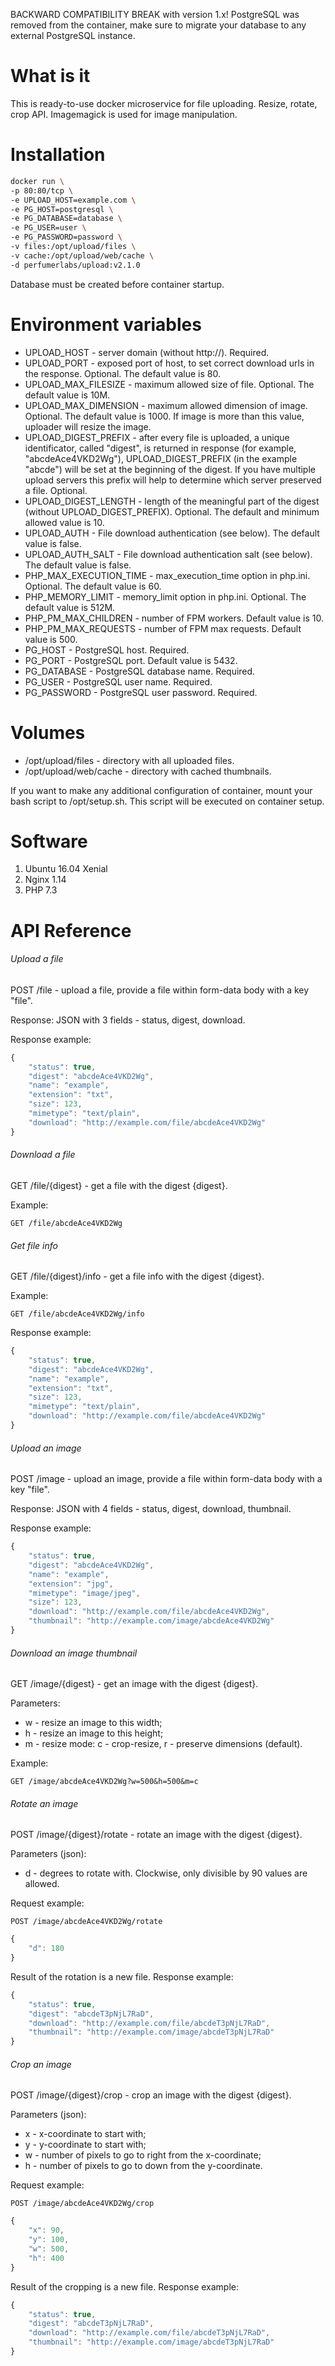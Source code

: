 BACKWARD COMPATIBILITY BREAK with version 1.x!
PostgreSQL was removed from the container, make sure to migrate your database to any external PostgreSQL instance.

What is it
===========

This is ready-to-use docker microservice for file uploading. Resize, rotate, crop API. 
Imagemagick is used for image manipulation.

Installation
============

```bash
docker run \
-p 80:80/tcp \
-e UPLOAD_HOST=example.com \
-e PG_HOST=postgresql \
-e PG_DATABASE=database \
-e PG_USER=user \
-e PG_PASSWORD=password \
-v files:/opt/upload/files \
-v cache:/opt/upload/web/cache \
-d perfumerlabs/upload:v2.1.0
```

Database must be created before container startup.

Environment variables
=====================

- UPLOAD_HOST - server domain (without http://). Required.
- UPLOAD_PORT - exposed port of host, to set correct download urls in the response. Optional. The default value is 80.
- UPLOAD_MAX_FILESIZE - maximum allowed size of file. Optional. The default value is 10M.
- UPLOAD_MAX_DIMENSION - maximum allowed dimension of image. Optional. The default value is 1000. If image is more than this value, uploader will resize the image.
- UPLOAD_DIGEST_PREFIX - after every file is uploaded, a unique identificator, called "digest", is returned in response (for example, "abcdeAce4VKD2Wg"), UPLOAD_DIGEST_PREFIX (in the example "abcde") will be set at the beginning of the digest. If you have multiple upload servers this prefix will help to determine which server preserved a file. Optional.
- UPLOAD_DIGEST_LENGTH - length of the meaningful part of the digest (without UPLOAD_DIGEST_PREFIX). Optional. The default and minimum allowed value is 10.
- UPLOAD_AUTH - File download authentication (see below). The default value is false.
- UPLOAD_AUTH_SALT - File download authentication salt (see below). The default value is false.
- PHP_MAX_EXECUTION_TIME - max_execution_time option in php.ini. Optional. The default value is 60.
- PHP_MEMORY_LIMIT - memory_limit option in php.ini. Optional. The default value is 512M.
- PHP_PM_MAX_CHILDREN - number of FPM workers. Default value is 10.
- PHP_PM_MAX_REQUESTS - number of FPM max requests. Default value is 500.
- PG_HOST - PostgreSQL host. Required.
- PG_PORT - PostgreSQL port. Default value is 5432.
- PG_DATABASE - PostgreSQL database name. Required.
- PG_USER - PostgreSQL user name. Required.
- PG_PASSWORD - PostgreSQL user password. Required.

Volumes
=======

- /opt/upload/files - directory with all uploaded files.
- /opt/upload/web/cache - directory with cached thumbnails.

If you want to make any additional configuration of container, mount your bash script to /opt/setup.sh. This script will be executed on container setup.

Software
========

1. Ubuntu 16.04 Xenial
3. Nginx 1.14
4. PHP 7.3

API Reference
=============

###### Upload a file

POST /file - upload a file, provide a file within form-data body with a key "file".

Response: JSON with 3 fields - status, digest, download.

Response example:

```javascript
{
    "status": true,
    "digest": "abcdeAce4VKD2Wg",
    "name": "example",
    "extension": "txt",
    "size": 123,
    "mimetype": "text/plain",
    "download": "http://example.com/file/abcdeAce4VKD2Wg"
}
```

###### Download a file

GET /file/{digest} - get a file with the digest {digest}.

Example:

```
GET /file/abcdeAce4VKD2Wg
```

###### Get file info

GET /file/{digest}/info - get a file info with the digest {digest}.

Example:

```
GET /file/abcdeAce4VKD2Wg/info
```

Response example:

```javascript
{
    "status": true,
    "digest": "abcdeAce4VKD2Wg",
    "name": "example",
    "extension": "txt",
    "size": 123,
    "mimetype": "text/plain",
    "download": "http://example.com/file/abcdeAce4VKD2Wg"
}
```

###### Upload an image

POST /image - upload an image, provide a file within form-data body with a key "file".

Response: JSON with 4 fields - status, digest, download, thumbnail.

Response example:

```javascript
{
    "status": true,
    "digest": "abcdeAce4VKD2Wg",
    "name": "example",
    "extension": "jpg",
    "mimetype": "image/jpeg",
    "size": 123,
    "download": "http://example.com/file/abcdeAce4VKD2Wg",
    "thumbnail": "http://example.com/image/abcdeAce4VKD2Wg"
}
```

###### Download an image thumbnail

GET /image/{digest} - get an image with the digest {digest}.

Parameters:
- w - resize an image to this width;
- h - resize an image to this height;
- m - resize mode: c - crop-resize, r - preserve dimensions (default).

Example:

```
GET /image/abcdeAce4VKD2Wg?w=500&h=500&m=c
```

###### Rotate an image

POST /image/{digest}/rotate - rotate an image with the digest {digest}.

Parameters (json):
- d - degrees to rotate with. Clockwise, only divisible by 90 values are allowed.

Request example:

```
POST /image/abcdeAce4VKD2Wg/rotate
```

```javascript
{
    "d": 180
}
```

Result of the rotation is a new file. Response example:

```javascript
{
    "status": true,
    "digest": "abcdeT3pNjL7RaD",
    "download": "http://example.com/file/abcdeT3pNjL7RaD",
    "thumbnail": "http://example.com/image/abcdeT3pNjL7RaD"
}
```

###### Crop an image

POST /image/{digest}/crop - crop an image with the digest {digest}.

Parameters (json):
- x - x-coordinate to start with;
- y - y-coordinate to start with;
- w - number of pixels to go to right from the x-coordinate;
- h - number of pixels to go to down from the y-coordinate.

Request example:

```
POST /image/abcdeAce4VKD2Wg/crop
```

```javascript
{
    "x": 90,
    "y": 100,
    "w": 500,
    "h": 400
}
```

Result of the cropping is a new file. Response example:

```javascript
{
    "status": true,
    "digest": "abcdeT3pNjL7RaD",
    "download": "http://example.com/file/abcdeT3pNjL7RaD",
    "thumbnail": "http://example.com/image/abcdeT3pNjL7RaD"
}
```
